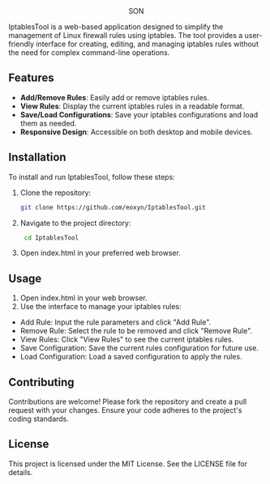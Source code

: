 <html> 
<center> SON</center>
</html>

IptablesTool is a web-based application designed to simplify the management of Linux firewall rules using iptables. The tool provides a user-friendly interface for creating, editing, and managing iptables rules without the need for complex command-line operations.

## Features

- **Add/Remove Rules**: Easily add or remove iptables rules.
- **View Rules**: Display the current iptables rules in a readable format.
- **Save/Load Configurations**: Save your iptables configurations and load them as needed.
- **Responsive Design**: Accessible on both desktop and mobile devices.

## Installation

To install and run IptablesTool, follow these steps:

1. Clone the repository:
   ```bash
   git clone https://github.com/eoxyn/IptablesTool.git
2. Navigate to the project directory:
   ```bash
    cd IptablesTool

3. Open index.html in your preferred web browser.

## Usage
1. Open index.html in your web browser.
2. Use the interface to manage your iptables rules:
- Add Rule: Input the rule parameters and click "Add Rule".
- Remove Rule: Select the rule to be removed and click "Remove Rule".
- View Rules: Click "View Rules" to see the current iptables rules.
- Save Configuration: Save the current rules configuration for future use.
- Load Configuration: Load a saved configuration to apply the rules.

## Contributing
Contributions are welcome! Please fork the repository and create a pull request with your changes. Ensure your code adheres to the project's coding standards.

## License
This project is licensed under the MIT License. See the LICENSE file for details.
